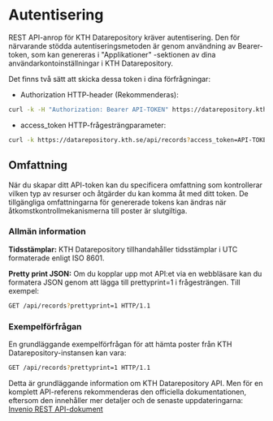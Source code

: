 
# Autentisering

REST API-anrop för KTH Datarepository kräver autentisering. Den för närvarande stödda autentiseringsmetoden är genom användning av Bearer-token, som kan genereras i "Applikationer" -sektionen av dina användarkontoinställningar i KTH Datarepository.

Det finns två sätt att skicka dessa token i dina förfrågningar:

- Authorization HTTP-header (Rekommenderas):

```bash
curl -k -H "Authorization: Bearer API-TOKEN" https://datarepository.kth.se/api/records
```

- access_token HTTP-frågesträngparameter:

```bash
curl -k https://datarepository.kth.se/api/records?access_token=API-TOKEN
```

## Omfattning

När du skapar ditt API-token kan du specificera omfattning som kontrollerar vilken typ av resurser och åtgärder du kan komma åt med ditt token. De tillgängliga omfattningarna för genererade tokens kan ändras när åtkomstkontrollmekanismerna till poster är slutgiltiga.

### Allmän information

**Tidsstämplar:** KTH Datarepository tillhandahåller tidsstämplar i UTC formaterade enligt ISO 8601.

**Pretty print JSON:** Om du kopplar upp mot API:et via en webbläsare kan du formatera JSON genom att lägga till prettyprint=1 i frågesträngen. Till exempel:

```bash
GET /api/records?prettyprint=1 HTTP/1.1
```

### Exempelförfrågan

En grundläggande exempelförfrågan för att hämta poster från KTH Datarepository-instansen kan vara:

```bash
GET /api/records?prettyprint=1 HTTP/1.1
```

Detta är grundläggande information om KTH Datarepository API. Men för en komplett API-referens rekommenderas den officiella dokumentationen, eftersom den innehåller mer detaljer och de senaste uppdateringarna:
[Invenio REST API-dokument](https://inveniordm.docs.cern.ch/reference/rest_api_index/)
